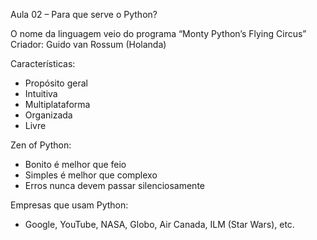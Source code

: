 Aula 02 – Para que serve o Python?

O nome da linguagem veio do programa “Monty Python’s Flying Circus”
Criador: Guido van Rossum (Holanda)

Características:
- Propósito geral
- Intuitiva
- Multiplataforma
- Organizada
- Livre

Zen of Python:
- Bonito é melhor que feio
- Simples é melhor que complexo
- Erros nunca devem passar silenciosamente

Empresas que usam Python:
- Google, YouTube, NASA, Globo, Air Canada, ILM (Star Wars), etc.
